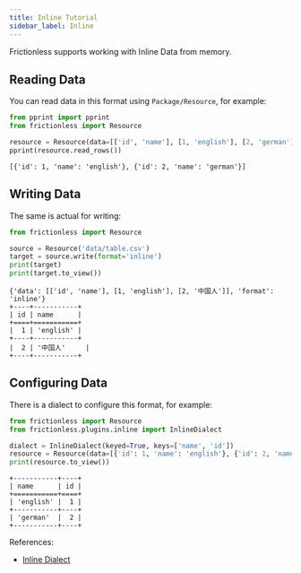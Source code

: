 ```yaml
---
title: Inline Tutorial
sidebar_label: Inline
---
```


Frictionless supports working with Inline Data from memory.

## Reading Data

You can read data in this format using `Package/Resource`, for example:

```python script title="Python"
from pprint import pprint
from frictionless import Resource

resource = Resource(data=[['id', 'name'], [1, 'english'], [2, 'german']])
pprint(resource.read_rows())
```
```
[{'id': 1, 'name': 'english'}, {'id': 2, 'name': 'german'}]
```

## Writing Data

The same is actual for writing:

```python script title="Python"
from frictionless import Resource

source = Resource('data/table.csv')
target = source.write(format='inline')
print(target)
print(target.to_view())
```
```
{'data': [['id', 'name'], [1, 'english'], [2, '中国人']], 'format': 'inline'}
+----+-----------+
| id | name      |
+====+===========+
|  1 | 'english' |
+----+-----------+
|  2 | '中国人'     |
+----+-----------+
```

## Configuring Data

There is a dialect to configure this format, for example:

```python script title="Python"
from frictionless import Resource
from frictionless.plugins.inline import InlineDialect

dialect = InlineDialect(keyed=True, keys=['name', 'id'])
resource = Resource(data=[{'id': 1, 'name': 'english'}, {'id': 2, 'name': 'german'}], dialect=dialect)
print(resource.to_view())
```
```
+-----------+----+
| name      | id |
+===========+====+
| 'english' |  1 |
+-----------+----+
| 'german'  |  2 |
+-----------+----+
```

References:
- [Inline Dialect](../../references/formats-reference.md#inline)
